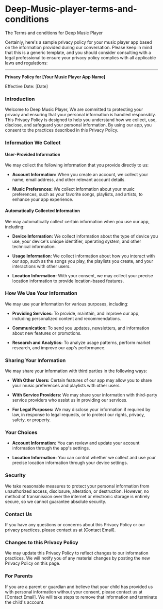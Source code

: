 # Deep-Music-player-terms-and-conditions
The Terms and conditions for Deep Music Player

Certainly, here's a sample privacy policy for your music player app based on the information provided during our conversation. Please keep in mind that this is a generic template, and you should consider consulting with a legal professional to ensure your privacy policy complies with all applicable laws and regulations:

---

**Privacy Policy for [Your Music Player App Name]**

Effective Date: [Date]

### Introduction

Welcome to Deep Music Player, We are committed to protecting your privacy and ensuring that your personal information is handled responsibly. This Privacy Policy is designed to help you understand how we collect, use, disclose, and safeguard your personal information. By using our app, you consent to the practices described in this Privacy Policy.

### Information We Collect

#### User-Provided Information

We may collect the following information that you provide directly to us:

- **Account Information:** When you create an account, we collect your name, email address, and other relevant account details.

- **Music Preferences:** We collect information about your music preferences, such as your favorite songs, playlists, and artists, to enhance your app experience.

#### Automatically Collected Information

We may automatically collect certain information when you use our app, including:

- **Device Information:** We collect information about the type of device you use, your device's unique identifier, operating system, and other technical information.

- **Usage Information:** We collect information about how you interact with our app, such as the songs you play, the playlists you create, and your interactions with other users.

- **Location Information:** With your consent, we may collect your precise location information to provide location-based features.

### How We Use Your Information

We may use your information for various purposes, including:

- **Providing Services:** To provide, maintain, and improve our app, including personalized content and recommendations.

- **Communication:** To send you updates, newsletters, and information about new features or promotions.

- **Research and Analytics:** To analyze usage patterns, perform market research, and improve our app's performance.

### Sharing Your Information

We may share your information with third parties in the following ways:

- **With Other Users:** Certain features of our app may allow you to share your music preferences and playlists with other users.

- **With Service Providers:** We may share your information with third-party service providers who assist us in providing our services.

- **For Legal Purposes:** We may disclose your information if required by law, in response to legal requests, or to protect our rights, privacy, safety, or property.

### Your Choices

- **Account Information:** You can review and update your account information through the app's settings.

- **Location Information:** You can control whether we collect and use your precise location information through your device settings.

### Security

We take reasonable measures to protect your personal information from unauthorized access, disclosure, alteration, or destruction. However, no method of transmission over the internet or electronic storage is entirely secure, so we cannot guarantee absolute security.

### Contact Us

If you have any questions or concerns about this Privacy Policy or our privacy practices, please contact us at [Contact Email].

### Changes to this Privacy Policy

We may update this Privacy Policy to reflect changes to our information practices. We will notify you of any material changes by posting the new Privacy Policy on this page.

### For Parents

If you are a parent or guardian and believe that your child has provided us with personal information without your consent, please contact us at [Contact Email]. We will take steps to remove that information and terminate the child's account.
